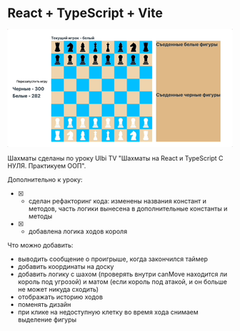 # React + TypeScript + Vite

![](game-review.gif)

Шахматы сделаны по уроку Ulbi TV "Шахматы на React и TypeScript С НУЛЯ. Практикуем ООП".

Дополнительно к уроку:
- [x] - сделан рефакторинг кода: изменены названия констант и методов, часть логики вынесена в дополнительные константы и методы
- [x] - добавлена логика ходов короля


Что можно добавить:
- выводить сообщение о проигрыше, когда закончился таймер
- добавить координаты на доску
- добавить логику с шахом (проверять внутри canMove находится ли король под угрозой) и матом (если король под атакой, и он больше не может никуда сходить)
- отображать историю ходов
- поменять дизайн
- при клике на недоступную клетку во время хода снимаем выделение фигуры
